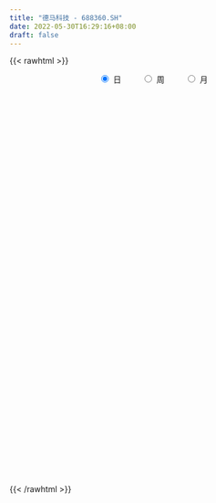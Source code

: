 ```yaml
---
title: "德马科技 - 688360.SH"
date: 2022-05-30T16:29:16+08:00
draft: false
---
```

{{< rawhtml >}}
    <div style="text-align: center">
        <label style="padding: 1rem;"><input style="margin-right: .5rem" type="radio" name="period" value="D" checked onclick="period_change(this)">日</label>
        <label style="padding: 1rem;"><input style="margin-right: .5rem" type="radio" name="period" value="W" onclick="period_change(this)">周</label>
        <label style="padding: 1rem;"><input style="margin-right: .5rem" type="radio" name="period" value="M" onclick="period_change(this)">月</label>
    </div>
    <div id="chart" style="height: 700px;"></div> 
    <script type="text/javascript">
        const D_v = [1910.81,1112.91,1044.81,1888.53,1782.53,3143.13,4415.56,2616.61,4434.06,9071.8,20434.4,9526.37,5059.27,5235.61,4501.78,5782.85,6003.36,7075.05,5074.65,3727.79,5450.93,6386.02,8763.99,5245.79,5978.36,7545.66,3570.99,4118.15,3173.58,5787.0,5923.74,6279.65,3723.84,3262.18,5579.69,4274.54,5908.34,6312.03,4142.96,5512.85,4158.06,4661.3,4692.97,3172.5,2929.76,7945.69,6868.22,4355.23,6768.97,4060.23,3307.7,6302.37,7294.86,9282.58,6404.76,4491.87,3250.81,8851.43,10660.16,8376.21,7517.05,4818.05,4980.3,8685.68,4686.4,7904.79,60171.7,110556.28,85398.75,49135.35,51144.54,42530.26,37603.16,38807.61,40311.12,18000.18,30048.63,71872.58,66782.7,28258.34,40080.62,31234.91,20240.04,15539.86,22490.8,25122.82,23673.29,17834.74,24869.68,18337.93,28597.21,13189.82,15557.81,9070.59,8092.82,8047.15,8341.01,6931.33,12178.71,15839.51,11692.77,7774.33,8169.52,7204.75,9154.34,14470.41,9997.41,10665.69,7202.92,8935.85,12101.44,10905.6,6998.94,11179.17,13868.35,11141.6,18372.94,11981.88,17241.82,21009.85,20052.11,11961.69,22924.24,13458.77,21207.02,14520.13,19210.23,14974.04,11905.29,14244.82,11979.34,10017.9,13927.02,17554.38,9491.46,12808.75,13180.38,9578.69,7442.26,6592.28,9757.73,6904.93,7187.76,9055.74,14266.87,15262.95,11288.84,17148.44,17349.63,11416.14,5770.62,20165.19,12438.02,10454.53,11589.76,15865.22,12107.39,25671.33,12721.23,14083.27,12720.93,13491.02,11950.7,12828.17,11285.3,14440.09,11162.0,22130.32,16489.28,8970.03,18807.91,10401.64,6750.34,7043.53,7953.37,5749.01,6385.49,9390.42,10068.43,8183.4,6489.11,6587.89,7310.82,4989.55,6862.86,9434.78,8653.2,9389.71,6520.03,7914.39,5176.79,3937.5,5788.37,6156.86,7945.42,10649.61,11007.91,7857.62,8443.64,7115.69,8152.94,7191.98,7200.51,3854.64,7257.79,6064.74,4362.02,5378.2,4955.03,4370.12,7405.69,4950.26,44530.62,23829.53,58686.32,27955.0,23671.36,29275.78,23350.04,23888.81,16257.68,17030.45,17453.26,12959.86,13416.58,23051.73,15560.95,19855.61,18376.56,21411.83,18094.11,19912.0,13315.14,11007.08,7055.87,8381.05,9257.43,10747.34,10967.67,10519.81,8900.82,7877.02,7914.3,8206.24,8957.68,10455.28,13066.14,6658.73,5613.71,6421.33]
const D_histogram = [0.0,-0.0006317949,-0.0161371636,-0.0249714716,-0.0076489655,0.0403214157,0.0903761856,0.1042098066,0.1120427462,0.1520480213,0.2318555139,0.2271542475,0.2077080606,0.1625267195,0.1069975191,0.0653142738,0.0318248473,-0.017558523,-0.0446190638,-0.0751025341,-0.0535807242,-0.0578986153,-0.0521823359,-0.0586540797,-0.0779718685,-0.1363277913,-0.1697250198,-0.1708225281,-0.1714266159,-0.1441637835,-0.1118882519,-0.1195615676,-0.1030085246,-0.097775511,-0.077601852,-0.0659836684,-0.062707343,-0.0539669929,-0.0421306981,-0.0522292621,-0.0716433587,-0.0969724498,-0.1345624686,-0.1321219966,-0.1025289865,-0.0244198789,-0.0145887493,0.0163186853,0.0360726025,0.0161601265,0.0329746447,0.0667979717,0.1194591059,0.1411361529,0.1659176281,0.1474248609,0.1339935002,0.1481095233,0.163908401,0.1385382814,0.0972107833,0.0535125562,0.0445630382,-0.0028084264,-0.0301313057,-0.0907079321,0.1063728543,0.5528133162,0.6588890301,0.6505758296,0.5146165354,0.4188262929,0.3712084458,0.2885469766,0.1181819648,0.0201445636,0.0318398315,0.4132619438,0.5391565615,0.5816278314,0.5802438587,0.5330830105,0.3934954401,0.2408919613,0.1897978002,0.0310533378,-0.0279052865,-0.1410536337,-0.1014441647,-0.1887944089,-0.4952071514,-0.6800551914,-0.7768433949,-0.7566906818,-0.7174694096,-0.7153078891,-0.7373784799,-0.7105985375,-0.5671622839,-0.5196334627,-0.3896605922,-0.2820831675,-0.1815478972,-0.1029060872,-0.0273625272,0.0486529232,0.0375735852,-0.0471600334,-0.0990469145,-0.1356073044,-0.0827206714,-0.126536353,-0.1028038625,-0.0295427022,0.0438536609,0.0307306183,-0.0050899449,-0.0097047083,0.0566217004,0.1751598316,0.2579643714,0.2617061047,0.356449917,0.3497437332,0.4159386309,0.4388500555,0.3497679349,0.2732417024,0.2123902981,0.1192630415,0.0206183021,-0.0189438095,0.0021048938,-0.0977221886,-0.1643757006,-0.2404337976,-0.2957705062,-0.2884808977,-0.2498635238,-0.1854966355,-0.1533672979,-0.13710516,-0.1407924328,-0.0946301062,-0.0320503745,0.0079559165,0.0720821008,0.152222841,0.117952511,0.0425362454,-0.0213789248,0.0338549171,0.0472073802,0.0694758702,0.0530960554,0.0952610972,0.073886489,0.1392061843,0.1264025163,0.1602955023,0.1670444328,0.1339645653,0.0754605451,0.0083258465,0.0150079815,-0.078825138,-0.079115028,-0.2199829908,-0.3697667914,-0.4482996774,-0.5981867342,-0.6643140369,-0.7171363268,-0.6896966737,-0.5985619346,-0.4949002175,-0.3921091564,-0.3486227464,-0.3482149546,-0.329861144,-0.264501798,-0.1636649383,-0.0953588288,-0.0362936036,0.0335261522,0.0634455441,0.1246916787,0.1276219193,0.1459315597,0.1410304461,0.1492902164,0.1473546092,0.1406833565,0.1121446462,0.0490593714,-0.0305947998,-0.1062927448,-0.1058924387,-0.0600892734,-0.0612978397,-0.1397219761,-0.1289773481,-0.0954214127,-0.0427977978,0.0367871084,0.0949363797,0.1288167751,0.1144902037,0.1101969202,0.1027020476,0.0573916604,0.0631843633,0.2576852901,0.355235231,0.5709809441,0.7024324235,0.696206568,0.6819372276,0.5917738684,0.498434961,0.3828863309,0.2933056971,0.2625235771,0.1919954888,0.1244230913,0.0405064361,-0.0607072998,-0.30361374,-0.4281863496,-0.4710833813,-0.4222340904,-0.3010708642,-0.2304862161,-0.1606994476,-0.0959684355,-0.0274848942,0.0120562173,0.0124281665,0.0304810214,0.0346174145,0.0013430237,-0.0183026438,-0.040319475,-0.0240880177,0.0228895225,-0.0490402883,-0.0402473537,-0.0539866932,-0.0822818933,-0.0663372989]
const D_fast = [0.0,-0.0007897436,-0.0203294032,-0.0354065792,-0.0199963144,0.0380544208,0.110703237,0.1505893097,0.1864329358,0.2644502162,0.4022215873,0.4543088827,0.486789711,0.4822400498,0.4534602292,0.4281055524,0.4025723377,0.3487993366,0.3105840299,0.2613249261,0.2694515549,0.25065901,0.2433297054,0.2221944416,0.1833836858,0.0909458151,0.0151173317,-0.0286858087,-0.0721465505,-0.0809246639,-0.0766211952,-0.1141849028,-0.123383991,-0.1425948551,-0.1418216591,-0.1466993927,-0.1590999031,-0.1638513012,-0.1625476809,-0.1857035604,-0.2230284966,-0.2726007003,-0.3438313362,-0.3744213633,-0.3704605998,-0.298456462,-0.2922725197,-0.2572854137,-0.2285133459,-0.2443857903,-0.2193276109,-0.168804791,-0.0862788804,-0.0293177951,0.0369430871,0.0553065351,0.0753735495,0.1265169534,0.1832929313,0.1925573821,0.1755325798,0.1452124917,0.1474037333,0.0993301621,0.0644744563,-0.0187791531,0.2048948469,0.7895386379,1.0603366093,1.2146673663,1.2073622059,1.2162785365,1.2614628009,1.2509380758,1.1101185553,1.017117295,1.0367725208,1.521510119,1.782193877,1.9700721048,2.1137490968,2.1998590012,2.1586452909,2.0662648023,2.0626200913,1.9116389634,1.8457040174,1.6972922619,1.7115406897,1.5769918433,1.1467773129,0.791915475,0.5009164229,0.3318964655,0.1917503853,0.0150849335,-0.1913302773,-0.3421999692,-0.3405542866,-0.4229338311,-0.3903761086,-0.3533194759,-0.2981711798,-0.2452558916,-0.1765529634,-0.0883742822,-0.0900602239,-0.1865838508,-0.2632324606,-0.3336946766,-0.3014882114,-0.3769379812,-0.3789064564,-0.3130309716,-0.2286711933,-0.2341115813,-0.2712046308,-0.2782455712,-0.1977637374,-0.0354356483,0.1118599844,0.1810282438,0.3648845354,0.4456142849,0.6157938403,0.7484177787,0.7467776418,0.7385618349,0.7308080052,0.667496509,0.5740063451,0.5297082812,0.5512832079,0.4270255784,0.3192781412,0.1831115949,0.0538322597,-0.0109983562,-0.0348468633,-0.0168541339,-0.0230666207,-0.0410807728,-0.0799661539,-0.0574613538,-0.0028942158,0.0391010544,0.121247764,0.2394442143,0.234662012,0.1698798078,0.1006199064,0.1643174776,0.1894717858,0.2291092434,0.2260034424,0.2919837585,0.2890807725,0.3892020139,0.407998975,0.4819658366,0.5304758753,0.5308871492,0.4912482652,0.4261950283,0.4366291586,0.3230897546,0.3030211075,0.1071573971,-0.1350681014,-0.3256759067,-0.625109647,-0.857315459,-1.0894218306,-1.2344063459,-1.2929120905,-1.3129754277,-1.3082116558,-1.3518809324,-1.4385268792,-1.5026383546,-1.5034044581,-1.443483833,-1.3990174307,-1.3490256063,-1.2708243125,-1.2250435346,-1.1326244803,-1.0977887599,-1.0429962295,-1.0126397316,-0.9670574073,-0.9321543622,-0.9036547757,-0.9041573245,-0.9549777565,-1.0422806276,-1.1445517588,-1.1706245623,-1.1398437153,-1.1563767416,-1.269731372,-1.291231081,-1.2815304989,-1.2396063334,-1.15082465,-1.0689412839,-1.0028566947,-0.9885607151,-0.9653047686,-0.9471241293,-0.9780866014,-0.9564978077,-0.6975755584,-0.5112168097,-0.1527258606,0.1543337247,0.3221595111,0.4783744776,0.5361545855,0.5674244184,0.547597371,0.5313431615,0.5661919358,0.5436627197,0.507196095,0.4334060488,0.3170154879,-0.0017943873,-0.2334135843,-0.3940814613,-0.450790693,-0.4048951829,-0.3919320888,-0.3623201822,-0.3215812789,-0.2599689612,-0.2174137954,-0.2139348045,-0.1882616943,-0.1754709475,-0.2084095825,-0.2326309109,-0.2647276108,-0.2545181579,-0.2018182372,-0.2860081199,-0.2872770239,-0.3145130367,-0.3633787101,-0.3640184404]
const D_slow = [0.0,-0.0001579487,-0.0041922396,-0.0104351075,-0.0123473489,-0.002266995,0.0203270514,0.0463795031,0.0743901896,0.1124021949,0.1703660734,0.2271546353,0.2790816504,0.3197133303,0.3464627101,0.3627912785,0.3707474904,0.3663578596,0.3552030937,0.3364274602,0.3230322791,0.3085576253,0.2955120413,0.2808485214,0.2613555543,0.2272736064,0.1848423515,0.1421367195,0.0992800655,0.0632391196,0.0352670566,0.0053766647,-0.0203754664,-0.0448193442,-0.0642198072,-0.0807157243,-0.09639256,-0.1098843082,-0.1204169828,-0.1334742983,-0.151385138,-0.1756282504,-0.2092688676,-0.2422993667,-0.2679316133,-0.2740365831,-0.2776837704,-0.2736040991,-0.2645859484,-0.2605459168,-0.2523022556,-0.2356027627,-0.2057379862,-0.170453948,-0.128974541,-0.0921183258,-0.0586199507,-0.0215925699,0.0193845303,0.0540191007,0.0783217965,0.0916999356,0.1028406951,0.1021385885,0.0946057621,0.071928779,0.0985219926,0.2367253217,0.4014475792,0.5640915366,0.6927456705,0.7974522437,0.8902543551,0.9623910993,0.9919365905,0.9969727314,1.0049326893,1.1082481752,1.2430373156,1.3884442734,1.5335052381,1.6667759907,1.7651498508,1.8253728411,1.8728222911,1.8805856256,1.8736093039,1.8383458955,1.8129848544,1.7657862521,1.6419844643,1.4719706664,1.2777598177,1.0885871473,0.9092197949,0.7303928226,0.5460482026,0.3683985683,0.2266079973,0.0966996316,-0.0007155164,-0.0712363083,-0.1166232826,-0.1423498044,-0.1491904362,-0.1370272054,-0.1276338091,-0.1394238175,-0.1641855461,-0.1980873722,-0.21876754,-0.2504016283,-0.2761025939,-0.2834882695,-0.2725248542,-0.2648421996,-0.2661146859,-0.2685408629,-0.2543854378,-0.2105954799,-0.1461043871,-0.0806778609,0.0084346184,0.0958705517,0.1998552094,0.3095677232,0.397009707,0.4653201326,0.5184177071,0.5482334675,0.553388043,0.5486520906,0.5491783141,0.524747767,0.4836538418,0.4235453924,0.3496027659,0.2774825415,0.2150166605,0.1686425016,0.1303006772,0.0960243872,0.060826279,0.0371687524,0.0291561588,0.0311451379,0.0491656631,0.0872213734,0.1167095011,0.1273435624,0.1219988312,0.1304625605,0.1422644056,0.1596333731,0.172907387,0.1967226613,0.2151942835,0.2499958296,0.2815964587,0.3216703343,0.3634314425,0.3969225838,0.4157877201,0.4178691817,0.4216211771,0.4019148926,0.3821361356,0.3271403879,0.23469869,0.1226237707,-0.0269229129,-0.1930014221,-0.3722855038,-0.5447096722,-0.6943501559,-0.8180752102,-0.9161024994,-1.003258186,-1.0903119246,-1.1727772106,-1.2389026601,-1.2798188947,-1.3036586019,-1.3127320028,-1.3043504647,-1.2884890787,-1.257316159,-1.2254106792,-1.1889277892,-1.1536701777,-1.1163476236,-1.0795089713,-1.0443381322,-1.0163019707,-1.0040371278,-1.0116858278,-1.038259014,-1.0647321236,-1.079754442,-1.0950789019,-1.1300093959,-1.162253733,-1.1861090861,-1.1968085356,-1.1876117585,-1.1638776636,-1.1316734698,-1.1030509188,-1.0755016888,-1.0498261769,-1.0354782618,-1.019682171,-0.9552608485,-0.8664520407,-0.7237068047,-0.5480986988,-0.3740470568,-0.2035627499,-0.0556192828,0.0689894574,0.1647110401,0.2380374644,0.3036683587,0.3516672309,0.3827730037,0.3928996127,0.3777227878,0.3018193528,0.1947727654,0.07700192,-0.0285566026,-0.1038243186,-0.1614458727,-0.2016207346,-0.2256128434,-0.232484067,-0.2294700127,-0.226362971,-0.2187427157,-0.2100883621,-0.2097526061,-0.2143282671,-0.2244081358,-0.2304301402,-0.2247077596,-0.2369678317,-0.2470296701,-0.2605263434,-0.2810968168,-0.2976811415]
const D_data = [['2021-05-19', 25.718, 25.3522, 25.3522, 25.8466],['2021-05-20', 25.5895, 25.3423, 25.2533, 25.5895],['2021-05-21', 25.2138, 25.105, 25.105, 25.6093],['2021-05-24', 24.9666, 25.105, 24.9666, 25.5499],['2021-05-25', 25.0654, 25.4412, 25.0654, 25.7082],['2021-05-26', 25.5203, 26.0147, 25.3423, 26.1828],['2021-05-27', 26.2025, 26.3607, 26.074, 26.6475],['2021-05-28', 26.4003, 26.163, 25.9652, 26.5684],['2021-05-31', 26.252, 26.2421, 25.8861, 26.5684],['2021-06-01', 26.3014, 26.8947, 26.3014, 27.1023],['2021-06-02', 26.8947, 27.8933, 26.6178, 29.0205],['2021-06-03', 27.5769, 27.2506, 27.132, 27.8835],['2021-06-04', 27.1913, 27.2111, 26.7167, 27.4781],['2021-06-07', 27.1715, 26.9046, 26.7068, 27.3199],['2021-06-08', 26.9046, 26.6574, 26.598, 27.1023],['2021-06-09', 26.6574, 26.687, 26.3311, 26.9441],['2021-06-10', 26.687, 26.6771, 26.4201, 26.865],['2021-06-11', 26.8947, 26.3113, 26.2718, 26.8947],['2021-06-15', 26.3113, 26.4102, 26.0641, 26.7958],['2021-06-16', 26.687, 26.2124, 26.2025, 26.687],['2021-06-17', 26.1333, 26.8354, 26.0641, 26.9046],['2021-06-18', 26.9342, 26.5585, 26.5091, 27.1419],['2021-06-21', 26.2025, 26.687, 25.3225, 26.8354],['2021-06-22', 26.6673, 26.5288, 26.4102, 26.8354],['2021-06-23', 26.6771, 26.2816, 25.9652, 26.6771],['2021-06-24', 26.3607, 25.5302, 25.4906, 26.3607],['2021-06-25', 25.5302, 25.5005, 25.3917, 25.6983],['2021-06-28', 25.985, 25.6983, 25.5499, 25.985],['2021-06-29', 25.5598, 25.5796, 25.5203, 25.9158],['2021-06-30', 25.5104, 25.8861, 25.461, 26.0246],['2021-07-01', 25.9455, 26.0147, 25.9455, 26.2915],['2021-07-02', 26.0048, 25.4906, 25.3621, 26.0938],['2021-07-05', 25.5598, 25.7279, 25.3917, 25.7279],['2021-07-06', 25.7873, 25.5598, 25.4016, 25.7873],['2021-07-07', 25.5598, 25.7378, 25.3621, 25.7576],['2021-07-08', 25.985, 25.6488, 25.5104, 25.985],['2021-07-09', 25.6093, 25.5203, 25.1841, 25.6488],['2021-07-12', 25.3621, 25.5598, 25.2731, 25.7082],['2021-07-13', 25.6488, 25.5994, 25.5104, 25.7675],['2021-07-14', 25.6785, 25.2731, 25.1544, 25.6785],['2021-07-15', 25.2138, 25.0061, 24.8479, 25.3126],['2021-07-16', 24.8677, 24.7194, 24.3436, 25.2138],['2021-07-19', 24.5216, 24.2744, 24.1063, 24.5612],['2021-07-20', 24.3535, 24.5414, 24.2744, 24.66],['2021-07-21', 24.7095, 24.838, 24.6897, 24.9369],['2021-07-22', 24.6798, 25.6488, 24.6699, 25.9652],['2021-07-23', 25.6093, 24.9765, 24.7985, 25.6488],['2021-07-26', 24.7688, 25.3126, 24.7688, 25.5005],['2021-07-27', 25.2929, 25.2929, 24.9863, 25.8268],['2021-07-28', 25.0654, 24.7787, 24.5216, 25.283],['2021-07-29', 24.7688, 25.2138, 24.7688, 25.3423],['2021-07-30', 25.2237, 25.5697, 24.9567, 25.6389],['2021-08-02', 25.7477, 26.0839, 25.372, 26.1432],['2021-08-03', 26.1729, 25.9751, 25.8565, 26.6178],['2021-08-04', 25.7873, 26.2421, 25.7873, 26.2816],['2021-08-05', 26.2322, 25.8268, 25.7082, 26.2322],['2021-08-06', 25.8268, 25.9059, 25.5994, 26.2025],['2021-08-09', 25.7576, 26.3607, 25.7378, 26.6178],['2021-08-10', 26.43, 26.5882, 26.0938, 26.687],['2021-08-11', 26.5486, 26.1729, 25.9652, 26.6277],['2021-08-12', 26.2124, 25.896, 25.807, 26.3904],['2021-08-13', 25.807, 25.7082, 25.5994, 26.0443],['2021-08-16', 25.7576, 26.0542, 25.6389, 26.163],['2021-08-17', 26.0542, 25.4511, 25.3225, 26.5585],['2021-08-18', 25.3028, 25.5005, 25.3028, 25.6983],['2021-08-19', 25.461, 24.8084, 24.7194, 25.461],['2021-08-20', 26.2025, 28.4273, 26.2025, 29.5841],['2021-08-23', 29.7819, 33.5887, 29.7819, 34.1127],['2021-08-24', 34.1127, 31.3541, 30.6619, 34.1127],['2021-08-25', 31.3541, 30.7806, 30.3752, 32.1846],['2021-08-26', 30.5729, 29.3468, 29.1985, 30.8696],['2021-08-27', 29.4952, 29.7028, 29.3271, 30.5334],['2021-08-30', 29.6633, 30.3554, 29.2183, 30.83],['2021-08-31', 30.4147, 29.9599, 29.4754, 31.5221],['2021-09-01', 30.0192, 28.4767, 28.012, 30.0192],['2021-09-02', 28.5262, 28.8525, 28.3185, 29.1194],['2021-09-03', 28.8722, 30.1576, 28.8525, 30.6026],['2021-09-06', 30.4839, 36.1892, 30.474, 36.1892],['2021-09-07', 37.435, 34.9136, 34.2611, 37.5636],['2021-09-08', 35.7739, 34.9631, 34.3303, 35.8233],['2021-09-09', 34.9038, 35.2004, 34.6862, 37.2373],['2021-09-10', 34.8148, 35.1707, 34.2116, 35.9222],['2021-09-13', 35.3981, 34.1226, 33.7864, 35.4772],['2021-09-14', 34.2512, 33.6777, 33.3019, 34.7653],['2021-09-15', 34.004, 34.8345, 33.8062, 35.0718],['2021-09-16', 35.3586, 33.2723, 33.0943, 35.3981],['2021-09-17', 33.648, 34.2017, 32.7087, 34.9334],['2021-09-22', 33.7667, 33.2525, 32.6296, 34.2314],['2021-09-23', 33.2228, 35.1312, 33.1339, 35.7442],['2021-09-24', 34.9532, 33.5491, 33.3712, 35.1312],['2021-09-27', 33.5294, 29.7028, 29.4655, 34.1029],['2021-09-28', 30.0785, 29.6435, 29.2183, 30.2664],['2021-09-29', 29.4952, 29.594, 29.0008, 30.6619],['2021-09-30', 30.1181, 30.4048, 29.6731, 30.5531],['2021-10-08', 30.9981, 30.3554, 30.0291, 31.2552],['2021-10-11', 30.3554, 29.5446, 29.3468, 30.741],['2021-10-12', 29.7127, 28.6943, 28.4767, 29.7621],['2021-10-13', 28.8722, 28.803, 28.1208, 29.0601],['2021-10-14', 28.6844, 30.2565, 28.6844, 30.3356],['2021-10-15', 30.6916, 29.159, 29.159, 33.4008],['2021-10-18', 29.3172, 30.3158, 28.9217, 31.097],['2021-10-19', 30.1972, 30.4048, 29.8709, 30.6125],['2021-10-20', 30.6026, 30.6817, 30.2862, 31.4727],['2021-10-21', 30.5531, 30.7608, 30.3356, 31.3046],['2021-10-22', 30.9981, 31.0673, 30.1379, 31.4134],['2021-10-25', 30.4543, 31.4727, 30.4543, 32.6592],['2021-10-26', 31.6408, 30.5729, 30.5433, 31.9374],['2021-10-27', 30.7806, 29.3666, 29.1689, 30.8597],['2021-10-28', 29.3666, 29.3271, 28.8525, 29.6039],['2021-10-29', 29.5446, 29.159, 28.4767, 29.9401],['2021-11-01', 29.6929, 30.2071, 29.2677, 31.0871],['2021-11-02', 30.6224, 28.9019, 28.5163, 30.6718],['2021-11-03', 28.9019, 29.5644, 28.6943, 29.6435],['2021-11-04', 29.4457, 30.3554, 29.4062, 30.7311],['2021-11-05', 30.8498, 30.7212, 30.3653, 31.3343],['2021-11-08', 30.741, 29.7918, 29.772, 30.8597],['2021-11-09', 29.7127, 29.3468, 28.7734, 29.8808],['2021-11-10', 29.2875, 29.5841, 28.9612, 29.8017],['2021-11-11', 29.4457, 30.6224, 29.2677, 30.6224],['2021-11-12', 30.7015, 31.8386, 30.1873, 31.9869],['2021-11-15', 31.8682, 32.0857, 31.6705, 32.7977],['2021-11-16', 32.2143, 31.5221, 31.3442, 32.3626],['2021-11-17', 31.2354, 33.1734, 31.2354, 33.5986],['2021-11-18', 33.0547, 32.4318, 32.2835, 33.1437],['2021-11-19', 32.4318, 33.8359, 32.4318, 34.2709],['2021-11-22', 34.004, 33.915, 33.2822, 34.1424],['2021-11-23', 33.915, 32.6988, 32.6691, 34.4193],['2021-11-24', 32.9262, 32.7186, 32.3626, 33.3217],['2021-11-25', 32.8768, 32.8076, 32.59, 33.5392],['2021-11-26', 32.6395, 32.1945, 31.8188, 32.6494],['2021-11-29', 31.6606, 31.7397, 31.4628, 32.5307],['2021-11-30', 31.8188, 32.1846, 31.7693, 32.7087],['2021-12-01', 32.4219, 32.9658, 31.7595, 33.0745],['2021-12-02', 33.124, 31.275, 31.1266, 33.3712],['2021-12-03', 31.275, 31.2057, 30.8498, 31.7397],['2021-12-06', 31.6902, 30.6026, 30.474, 31.9869],['2021-12-07', 31.008, 30.3455, 30.2961, 31.8682],['2021-12-08', 30.5927, 30.8102, 30.3653, 31.2651],['2021-12-09', 30.8102, 31.1464, 30.7608, 31.5123],['2021-12-10', 31.3145, 31.6012, 30.8696, 31.8188],['2021-12-13', 31.7397, 31.3442, 31.2552, 31.9869],['2021-12-14', 31.532, 31.1761, 31.0475, 31.6012],['2021-12-15', 31.1959, 30.8597, 30.8003, 31.532],['2021-12-16', 30.9981, 31.5123, 30.9981, 31.7595],['2021-12-17', 31.3541, 31.9671, 31.3442, 32.2736],['2021-12-20', 31.977, 31.9572, 31.5123, 32.8273],['2021-12-21', 32.2044, 32.5801, 31.6507, 32.9559],['2021-12-22', 32.6494, 33.2723, 32.2736, 33.5195],['2021-12-23', 33.1042, 32.0857, 31.9869, 33.4601],['2021-12-24', 32.2736, 31.3541, 31.2552, 32.59],['2021-12-27', 31.1464, 31.1464, 30.9388, 31.4134],['2021-12-28', 31.1464, 32.6395, 31.1266, 32.9756],['2021-12-29', 32.7779, 32.3527, 31.9473, 32.7779],['2021-12-30', 32.2538, 32.6296, 32.244, 32.9658],['2021-12-31', 32.6395, 32.2341, 32.0956, 32.9163],['2022-01-04', 32.2143, 33.124, 32.1649, 33.381],['2022-01-05', 33.2228, 32.4813, 32.2242, 33.4206],['2022-01-06', 32.5505, 33.8062, 32.1352, 34.3599],['2022-01-07', 33.8161, 33.1141, 33.0449, 34.1721],['2022-01-10', 33.1141, 33.915, 32.9855, 34.0633],['2022-01-11', 34.0139, 33.8655, 33.4503, 34.6269],['2022-01-12', 33.8161, 33.47, 33.2228, 34.4489],['2022-01-13', 33.47, 33.0449, 32.9954, 33.8655],['2022-01-14', 32.8768, 32.6889, 32.4417, 33.6975],['2022-01-17', 32.7087, 33.5195, 32.2934, 33.7271],['2022-01-18', 33.5195, 32.0561, 32.0066, 34.0633],['2022-01-19', 32.0561, 32.9658, 32.0264, 33.4997],['2022-01-20', 33.2031, 30.7509, 30.3752, 33.213],['2022-01-21', 30.5037, 29.6534, 29.4853, 30.9981],['2022-01-24', 29.6534, 29.6237, 29.4457, 30.1576],['2022-01-25', 29.6731, 27.6956, 27.6857, 29.683],['2022-01-26', 27.8835, 27.6363, 27.3001, 28.3778],['2022-01-27', 27.6363, 26.8848, 26.865, 27.6363],['2022-01-28', 27.0331, 27.1913, 26.8947, 27.5374],['2022-02-07', 27.567, 27.7055, 27.567, 28.3581],['2022-02-08', 27.567, 27.8439, 27.399, 28.1109],['2022-02-09', 27.6363, 27.9131, 27.5769, 28.012],['2022-02-10', 27.9131, 27.132, 26.954, 28.0417],['2022-02-11', 27.132, 26.2816, 26.1828, 27.132],['2022-02-14', 26.1729, 26.1234, 25.7971, 26.5486],['2022-02-15', 26.1828, 26.5288, 26.1234, 26.5783],['2022-02-16', 26.5189, 27.0727, 26.4003, 27.2309],['2022-02-17', 27.0727, 26.8354, 26.5882, 27.3396],['2022-02-18', 26.6771, 26.8255, 26.3311, 26.865],['2022-02-21', 26.8354, 27.1221, 26.5486, 27.2605],['2022-02-22', 26.9936, 26.7464, 26.3014, 27.1814],['2022-02-23', 26.7464, 27.2803, 26.7365, 27.4484],['2022-02-24', 27.1913, 26.6475, 26.2025, 27.7253],['2022-02-25', 26.8551, 26.8354, 26.6969, 27.3594],['2022-02-28', 26.8452, 26.5288, 26.2915, 27.0331],['2022-03-01', 26.4497, 26.6574, 26.4003, 26.865],['2022-03-02', 26.4398, 26.5091, 26.43, 26.6969],['2022-03-03', 26.5288, 26.3904, 26.3904, 26.687],['2022-03-04', 26.2322, 25.9751, 25.8367, 26.3904],['2022-03-07', 25.7279, 25.2138, 25.2138, 25.8565],['2022-03-08', 25.1742, 24.4821, 23.9679, 25.6785],['2022-03-09', 24.4623, 23.9086, 23.1472, 24.9072],['2022-03-10', 24.314, 24.4227, 24.314, 25.016],['2022-03-11', 24.225, 24.8974, 23.7603, 25.1841],['2022-03-14', 24.6798, 24.225, 24.1854, 24.7293],['2022-03-15', 24.2448, 22.8012, 22.7418, 24.2448],['2022-03-16', 23.2758, 23.4636, 22.5144, 23.5328],['2022-03-17', 23.7108, 23.6119, 23.5922, 24.0964],['2022-03-18', 23.8196, 23.8591, 23.4933, 23.9284],['2022-03-21', 23.9086, 24.3832, 23.8493, 24.6798],['2022-03-22', 24.403, 24.3733, 24.1854, 24.6205],['2022-03-23', 24.3832, 24.2448, 24.1261, 24.5018],['2022-03-24', 24.1854, 23.6317, 23.4439, 24.2349],['2022-03-25', 23.7306, 23.6416, 23.6416, 24.2547],['2022-03-28', 23.5131, 23.5032, 23.0483, 23.8493],['2022-03-29', 23.7306, 22.8012, 22.7715, 23.7306],['2022-03-30', 22.9297, 23.2362, 22.811, 23.3648],['2022-03-31', 25.1149, 26.1333, 24.8974, 27.2605],['2022-04-01', 26.0048, 25.8268, 25.1841, 26.4497],['2022-04-06', 26.0246, 28.4174, 25.9059, 29.8808],['2022-04-07', 28.6745, 28.7239, 27.9823, 29.0403],['2022-04-08', 28.4965, 27.834, 27.3693, 28.6745],['2022-04-11', 28.5756, 28.19, 27.7648, 29.861],['2022-04-12', 27.4879, 27.4484, 26.7167, 28.1504],['2022-04-13', 27.3792, 27.3495, 26.5783, 28.4569],['2022-04-14', 27.6165, 26.8749, 26.8057, 27.6758],['2022-04-15', 26.8452, 26.9441, 26.4497, 27.5473],['2022-04-18', 26.9046, 27.6165, 26.1531, 27.7945],['2022-04-19', 27.399, 27.0727, 26.7958, 27.9724],['2022-04-20', 27.656, 26.9145, 26.5486, 27.656],['2022-04-21', 27.0825, 26.4201, 26.2816, 28.6349],['2022-04-22', 26.0641, 25.7477, 25.5499, 27.1913],['2022-04-25', 25.6884, 22.9396, 22.9396, 25.6884],['2022-04-26', 22.9692, 23.167, 22.8901, 24.136],['2022-04-27', 22.9396, 23.3944, 21.2686, 23.5328],['2022-04-28', 23.1868, 24.2052, 22.7418, 24.6798],['2022-04-29', 24.2645, 25.2731, 24.1459, 25.5598],['2022-05-05', 25.8861, 24.927, 24.5216, 25.8861],['2022-05-06', 24.3239, 25.1149, 23.9284, 25.5302],['2022-05-09', 25.1149, 25.283, 25.0753, 25.8169],['2022-05-10', 25.0259, 25.6093, 24.6897, 25.6884],['2022-05-11', 25.5104, 25.5005, 25.3621, 26.4497],['2022-05-12', 25.2138, 25.0951, 24.5612, 25.4807],['2022-05-13', 24.8677, 25.3522, 24.8677, 26.0048],['2022-05-16', 25.3819, 25.2335, 24.9666, 26.1432],['2022-05-17', 25.4511, 24.6699, 24.2448, 25.461],['2022-05-18', 24.8875, 24.66, 24.5216, 25.5697],['2022-05-19', 24.6205, 24.4623, 24.225, 24.6699],['2022-05-20', 24.6897, 24.8677, 24.4227, 25.1347],['2022-05-23', 24.7194, 25.3917, 24.7194, 25.3917],['2022-05-24', 25.2138, 23.7899, 23.7306, 25.5796],['2022-05-25', 23.79, 24.56, 23.54, 25.08],['2022-05-26', 24.46, 24.19, 23.74, 24.56],['2022-05-27', 24.49, 23.8, 23.7, 24.49],['2022-05-30', 23.77, 24.22, 23.6, 24.61]]
const W_v = [440454.48,232322.71,166831.92,67047.91,95702.92,183895.17,123102.63,67813.36,45417.54,48572.83,46696.0,33985.65,24318.95,23508.59,29985.0,25992.45,16229.11,7067.33,1948.62,16338.25,18654.6,19215.71,16754.69,14350.11,12441.99,12360.89,16278.77,19164.5,19319.59,15213.52,8542.88,21849.7,24556.02,21507.49,14786.98,18067.55,8928.05,10849.11,31574.23,19618.03,25696.06,15053.2,11533.66,11944.44,9037.07,15348.13,14045.22,10592.83,5362.83,9455.47,7540.1,13846.36,48525.9,28598.65,20639.39,31104.79,25282.12,22748.59,24787.2,25609.14,24794.5,30724.88,40222.9,86428.87,338765.18,164770.7,238229.15,107066.81,61042.35,66415.43,8092.82,51337.71,43995.71,51272.28,55053.5,79748.09,89603.83,74854.51,62970.1,49602.36,47173.03,72466.0,60418.12,66365.17,65074.09,75506.99,51973.45,39546.72,33560.77,40860.58,28973.91,45904.2,33515.76,28017.78,85086.22,110312.68,109802.76,82442.38,97650.11,24322.22,46409.36,43418.19,44751.54,6421.33]
const W_histogram = [0.0,-0.6565561254,-1.1760482905,-1.402815767,-1.3998748513,-1.2505461483,-1.7027667844,-2.0852151739,-2.0995065357,-2.0114375773,-1.7689158791,-1.6276404025,-1.4276909806,-1.2542509849,-1.2550354021,-1.0045610991,-0.885886226,-0.7855016755,-0.5661317841,-0.2842570654,-0.0801123385,-0.0548133419,0.0172803228,0.1503934725,0.2452852263,0.2452803887,0.2799236838,0.1444571602,-0.026071078,-0.1939986346,-0.2059168011,-0.3282600004,-0.2815509613,-0.2284842957,-0.1768081754,-0.1731606421,-0.1047331522,0.1635306658,0.4579009037,0.7833021368,0.9168291662,0.9920137298,0.9390910872,0.8856156194,0.8157560905,0.7449096586,0.7196927651,0.6512813845,0.572780651,0.5715333972,0.5177739163,0.560201858,0.6587854616,0.6615864983,0.6758970135,0.6118359452,0.5675040693,0.5390957421,0.4679215383,0.4401261816,0.4614229044,0.4949203666,0.4991087491,0.6697129984,0.8420265414,0.9520841705,1.3060816607,1.4096783254,1.3678768622,1.0750018301,0.8351708833,0.5660568924,0.4895407994,0.2930701795,0.2525249366,0.2828744955,0.411577003,0.3620270346,0.2441716333,0.1774681603,0.1440289427,0.0703926727,0.070541137,0.1167678829,0.1058913682,-0.1070307947,-0.3985925308,-0.6241808656,-0.7024046467,-0.7166402708,-0.7439238658,-0.7901338321,-0.8414687877,-0.8390255081,-0.6477561436,-0.3580440802,-0.2058873244,-0.1670147342,-0.1547399795,-0.1392351033,-0.0969612098,-0.0859676776,-0.1321788929,-0.1165796664]
const W_fast = [0.0,-0.8206951567,-1.6341993945,-2.2116708128,-2.5586986098,-2.7220064439,-3.5999187761,-4.5036709591,-5.0428389548,-5.4576293907,-5.6573366623,-5.9229712863,-6.0799446095,-6.2200673601,-6.5346106278,-6.5352765996,-6.638073283,-6.7340641513,-6.656227206,-6.4454167536,-6.2613001113,-6.2497044502,-6.1732907049,-6.002579187,-5.8463661266,-5.7850508671,-5.680426651,-5.7797788846,-5.9568248923,-6.1732521075,-6.2366494743,-6.4410576736,-6.4647363749,-6.4687907832,-6.4613167068,-6.500959334,-6.4587151321,-6.1495686477,-5.7407231838,-5.2194964166,-4.8567620957,-4.5335740995,-4.3517239704,-4.1837955333,-4.0497160396,-3.9343350568,-3.7796287591,-3.6852197936,-3.6205253643,-3.4788892688,-3.4032052706,-3.2207268645,-2.9574468954,-2.7892492342,-2.6059644656,-2.5170665476,-2.4195224062,-2.3131567978,-2.267350617,-2.1851144284,-2.0484619794,-1.8912344257,-1.7622688559,-1.424236357,-1.0414161786,-0.6933375068,-0.0128196015,0.4431966445,0.7433643969,0.7192398223,0.6882015963,0.5606018285,0.6064709354,0.4832678603,0.5058538516,0.6069220344,0.8385187927,0.8794755828,0.8226630899,0.800326657,0.8028946751,0.7468565733,0.7646403217,0.8400590384,0.8556553658,0.6159755042,0.2247656353,-0.1568679158,-0.4106928586,-0.6040885504,-0.8173531118,-1.0610965362,-1.3227986887,-1.5301117861,-1.5007814575,-1.3005804142,-1.1998954895,-1.2027765828,-1.229186823,-1.2484907226,-1.2304571315,-1.2409555187,-1.3202114572,-1.3337571474]
const W_slow = [0.0,-0.1641390313,-0.458151104,-0.8088550457,-1.1588237585,-1.4714602956,-1.8971519917,-2.4184557852,-2.9433324191,-3.4461918134,-3.8884207832,-4.2953308838,-4.652253629,-4.9658163752,-5.2795752257,-5.5307155005,-5.752187057,-5.9485624758,-6.0900954219,-6.1611596882,-6.1811877728,-6.1948911083,-6.1905710276,-6.1529726595,-6.0916513529,-6.0303312558,-5.9603503348,-5.9242360448,-5.9307538143,-5.9792534729,-6.0307326732,-6.1127976733,-6.1831854136,-6.2403064875,-6.2845085314,-6.3277986919,-6.35398198,-6.3130993135,-6.1986240876,-6.0027985534,-5.7735912618,-5.5255878294,-5.2908150576,-5.0694111527,-4.8654721301,-4.6792447154,-4.4993215242,-4.3365011781,-4.1933060153,-4.050422666,-3.9209791869,-3.7809287224,-3.616232357,-3.4508357324,-3.2818614791,-3.1289024928,-2.9870264755,-2.8522525399,-2.7352721553,-2.62524061,-2.5098848839,-2.3861547922,-2.2613776049,-2.0939493554,-1.88344272,-1.6454216774,-1.3189012622,-0.9664816809,-0.6245124653,-0.3557620078,-0.146969287,-0.0054550639,0.116930136,0.1901976808,0.253328915,0.3240475389,0.4269417896,0.5174485483,0.5784914566,0.6228584967,0.6588657323,0.6764639005,0.6940991848,0.7232911555,0.7497639975,0.7230062989,0.6233581662,0.4673129498,0.2917117881,0.1125517204,-0.0734292461,-0.2709627041,-0.481329901,-0.691086278,-0.8530253139,-0.942536334,-0.9940081651,-1.0357618486,-1.0744468435,-1.1092556193,-1.1334959218,-1.1549878412,-1.1880325644,-1.217177481]
const W_data = [['2020-06-05', 66.3738, 69.9561, 65.0659, 76.8863],['2020-06-12', 68.326, 59.6681, 58.9068, 69.9561],['2020-06-19', 59.8341, 57.4134, 56.1835, 60.898],['2020-06-24', 57.4719, 57.9307, 56.3006, 59.4924],['2020-07-03', 57.4524, 58.9361, 57.0132, 59.307],['2020-07-10', 59.0337, 59.9317, 58.2235, 62.2743],['2020-07-17', 60.3221, 50.1415, 49.7901, 61.4739],['2020-07-24', 50.4148, 46.9204, 46.6569, 51.8985],['2020-07-31', 46.9204, 48.3943, 45.4368, 49.2533],['2020-08-07', 48.6872, 47.7696, 46.9985, 50.4246],['2020-08-14', 47.7208, 48.5603, 45.2416, 50.1708],['2020-08-21', 48.7945, 46.3836, 45.632, 49.6633],['2020-08-28', 46.6471, 46.1786, 45.388, 47.8282],['2020-09-04', 46.5398, 45.0952, 44.6169, 47.0083],['2020-09-11', 45.0952, 41.6398, 39.5412, 45.7491],['2020-09-18', 41.6398, 43.7872, 41.4153, 45.0952],['2020-09-25', 44.285, 41.5715, 41.3177, 44.4119],['2020-09-30', 42.2645, 40.4295, 39.7462, 42.5476],['2020-10-09', 41.0932, 41.386, 41.0444, 41.7765],['2020-10-16', 41.4837, 42.3133, 41.4641, 43.797],['2020-10-23', 42.6452, 41.6301, 41.4153, 43.8263],['2020-10-30', 41.5422, 39.0727, 39.063, 42.1279],['2020-11-06', 39.1606, 39.0239, 38.0673, 39.9219],['2020-11-13', 39.3363, 39.5315, 39.0922, 40.6637],['2020-11-20', 39.9707, 38.9556, 38.5652, 40.2928],['2020-11-27', 39.0434, 37.3548, 37.0913, 39.1313],['2020-12-04', 37.5207, 37.2377, 36.408, 38.1747],['2020-12-11', 37.2377, 34.1532, 33.9483, 37.3743],['2020-12-18', 34.2704, 32.0839, 31.43, 34.2704],['2020-12-25', 31.6252, 30.2587, 29.9658, 33.1869],['2020-12-31', 30.532, 30.7077, 29.8682, 31.713],['2021-01-08', 30.4832, 27.877, 27.3304, 31.5861],['2021-01-15', 27.838, 28.6676, 26.4812, 28.98],['2021-01-22', 28.3065, 27.9258, 27.8477, 30.0634],['2021-01-29', 28.2089, 27.1352, 26.8424, 28.9117],['2021-02-05', 27.1254, 25.6418, 25.2123, 28.6872],['2021-02-10', 25.4856, 25.632, 25.1049, 26.286],['2021-02-19', 26.2079, 28.1698, 25.9639, 28.4822],['2021-02-26', 28.3065, 29.3802, 27.8575, 30.5222],['2021-03-05', 28.9409, 31.0786, 28.9409, 31.4104],['2021-03-12', 30.9517, 29.7609, 29.3997, 32.7672],['2021-03-19', 29.7901, 29.5559, 29.3899, 31.1567],['2021-03-26', 29.4778, 28.0137, 27.3402, 30.1415],['2021-04-02', 28.2479, 27.7111, 26.5495, 28.2479],['2021-04-09', 27.4768, 27.1449, 26.9497, 28.0137],['2021-04-16', 27.3987, 26.6959, 25.8663, 27.5939],['2021-04-23', 26.8033, 26.94, 26.7057, 27.8184],['2021-04-30', 27.0083, 26.0641, 25.7971, 27.7501],['2021-05-07', 25.807, 25.4214, 25.2335, 25.985],['2021-05-14', 25.7675, 26.0443, 24.8281, 26.1333],['2021-05-21', 26.3113, 25.105, 25.105, 26.3113],['2021-05-28', 24.9666, 26.163, 24.9666, 26.6475],['2021-06-04', 26.252, 27.2111, 25.8861, 29.0205],['2021-06-11', 27.1715, 26.3113, 26.2718, 27.3199],['2021-06-18', 26.3113, 26.5585, 26.0641, 27.1419],['2021-06-25', 26.2025, 25.5005, 25.3225, 26.8354],['2021-07-02', 25.985, 25.4906, 25.3621, 26.2915],['2021-07-09', 25.5598, 25.5203, 25.1841, 25.985],['2021-07-16', 25.3621, 24.7194, 24.3436, 25.7675],['2021-07-23', 24.5216, 24.9765, 24.1063, 25.9652],['2021-07-30', 24.7688, 25.5697, 24.5216, 25.8268],['2021-08-06', 25.7477, 25.9059, 25.372, 26.6178],['2021-08-13', 25.7576, 25.7082, 25.5994, 26.687],['2021-08-20', 25.7576, 28.4273, 24.7194, 29.5841],['2021-08-27', 29.7819, 29.7028, 29.1985, 34.1127],['2021-09-03', 29.6633, 30.1576, 28.012, 31.5221],['2021-09-10', 30.4839, 35.1707, 30.474, 37.5636],['2021-09-17', 35.3981, 34.2017, 32.7087, 35.4772],['2021-09-24', 33.7667, 33.5491, 32.6296, 35.7442],['2021-09-30', 33.5294, 30.4048, 29.0008, 34.1029],['2021-10-08', 30.9981, 30.3554, 30.0291, 31.2552],['2021-10-15', 30.3554, 29.159, 28.1208, 33.4008],['2021-10-22', 29.3172, 31.0673, 28.9217, 31.4727],['2021-10-29', 30.4543, 29.159, 28.4767, 32.6592],['2021-11-05', 29.6929, 30.7212, 28.5163, 31.3343],['2021-11-12', 30.741, 31.8386, 28.7734, 31.9869],['2021-11-19', 31.8682, 33.8359, 31.2354, 34.2709],['2021-11-26', 34.004, 32.1945, 31.8188, 34.4193],['2021-12-03', 31.6606, 31.2057, 30.8498, 33.3712],['2021-12-10', 31.6902, 31.6012, 30.2961, 31.9869],['2021-12-17', 31.7397, 31.9671, 30.8003, 32.2736],['2021-12-24', 31.977, 31.3541, 31.2552, 33.5195],['2021-12-31', 31.1464, 32.2341, 30.9388, 32.9756],['2022-01-07', 32.2143, 33.1141, 32.1352, 34.3599],['2022-01-14', 33.1141, 32.6889, 32.4417, 34.6269],['2022-01-21', 32.7087, 29.6534, 29.4853, 34.0633],['2022-01-28', 29.6534, 27.1913, 26.865, 30.1576],['2022-02-11', 27.567, 26.2816, 26.1828, 28.3581],['2022-02-18', 26.1729, 26.8255, 25.7971, 27.3396],['2022-02-25', 26.8354, 26.8354, 26.2025, 27.7253],['2022-03-04', 26.8452, 25.9751, 25.8367, 27.0331],['2022-03-11', 25.7279, 24.8974, 23.1472, 25.8565],['2022-03-18', 24.6798, 23.8591, 22.5144, 24.7293],['2022-03-25', 23.9086, 23.6416, 23.4439, 24.6798],['2022-04-01', 23.5131, 25.8268, 22.7715, 27.2605],['2022-04-08', 26.0246, 27.834, 25.9059, 29.8808],['2022-04-15', 28.5756, 26.9441, 26.4497, 29.861],['2022-04-22', 26.9046, 25.7477, 25.5499, 28.6349],['2022-04-29', 25.6884, 25.2731, 21.2686, 25.6884],['2022-05-06', 25.8861, 25.1149, 23.9284, 25.8861],['2022-05-13', 25.1149, 25.3522, 24.5612, 26.4497],['2022-05-20', 25.3819, 24.8677, 24.225, 26.1432],['2022-05-27', 24.7194, 23.8, 23.54, 25.5796],['2022-06-02', 23.77, 24.22, 23.6, 24.61]]
const M_v = [939815.8899999999,482772.75,157882.37,98473.54,56157.18,57801.58,76625.36,82700.19,69418.94,79342.9,53525.74,40638.82,137513.4,110142.82,572552.6,561113.6699999999,154698.52,321257.17,270632.37,258919.7,121882.46,189753.95,424037.46,165322.64]
const M_histogram = [0.0,-0.6222924217,-1.1196941261,-1.7356834533,-2.109447728,-2.3343921384,-2.7547991671,-3.0775461596,-2.9438891935,-2.8265766886,-2.6131573751,-2.280588921,-1.9196545906,-1.552959392,-0.8979724358,-0.3463584581,0.0044397201,0.4835616756,0.8269682398,0.7404455692,0.6668401323,0.6207089384,0.5631455517,0.4878403059]
const M_fast = [0.0,-0.7778655271,-1.5551907631,-2.6051009535,-3.5062271602,-4.3147696053,-5.4238764257,-6.5160099582,-7.1183252904,-7.7076569576,-8.147526988,-8.385105764,-8.5040850813,-8.5256297307,-8.0951358835,-7.6301115203,-7.2782034121,-6.6781910377,-6.1280424135,-6.0294536918,-5.9363490957,-5.8273030549,-5.7440800537,-5.6974252231]
const M_slow = [0.0,-0.1555731054,-0.4354966369,-0.8694175003,-1.3967794323,-1.9803774669,-2.6690772586,-3.4384637985,-4.1744360969,-4.881080269,-5.5343696128,-6.1045168431,-6.5844304907,-6.9726703387,-7.1971634477,-7.2837530622,-7.2826431322,-7.1617527133,-6.9550106533,-6.769899261,-6.603189228,-6.4480119933,-6.3072256054,-6.1852655289]
const M_data = [['2020-06-30', 66.3738, 58.1454, 56.1835, 76.8863],['2020-07-31', 58.1454, 48.3943, 45.4368, 62.2743],['2020-08-31', 48.6872, 46.1786, 45.2416, 50.4246],['2020-09-30', 46.2665, 40.4295, 39.5412, 46.8131],['2020-10-30', 41.0932, 39.0727, 39.063, 43.8263],['2020-11-30', 39.1606, 37.2865, 37.0913, 40.6637],['2020-12-31', 37.2962, 30.7077, 29.8682, 38.1747],['2021-01-29', 30.4832, 27.1352, 26.4812, 31.5861],['2021-02-26', 27.1254, 29.3802, 25.1049, 30.5222],['2021-03-31', 28.9409, 26.8912, 26.5495, 32.7672],['2021-04-30', 26.8424, 26.0641, 25.7971, 28.0137],['2021-05-31', 25.807, 26.2421, 24.8281, 26.6475],['2021-06-30', 26.3014, 25.8861, 25.3225, 29.0205],['2021-07-30', 25.9455, 25.5697, 24.1063, 26.2915],['2021-08-31', 25.7477, 29.9599, 24.7194, 34.1127],['2021-09-30', 30.0192, 30.4048, 28.012, 37.5636],['2021-10-29', 30.9981, 29.159, 28.1208, 33.4008],['2021-11-30', 29.6929, 32.1846, 28.5163, 34.4193],['2021-12-31', 32.4219, 32.2341, 30.2961, 33.5195],['2022-01-28', 32.2143, 27.1913, 26.865, 34.6269],['2022-02-28', 27.567, 26.5288, 25.7971, 28.3581],['2022-03-31', 26.4497, 26.1333, 22.5144, 27.2605],['2022-04-29', 26.0048, 25.2731, 21.2686, 29.8808],['2022-05-31', 25.8861, 24.22, 23.54, 26.4497]]
        const D_a = [null,null,null,24.9666,null,null,null,null,null,null,29.0205,null,null,null,null,null,null,null,null,null,null,null,25.3225,null,null,null,null,null,null,null,26.2915,null,null,null,null,null,null,null,null,null,null,null,24.1063,null,null,null,null,null,null,null,null,null,null,null,null,null,null,null,26.687,null,null,null,null,null,null,24.7194,null,null,null,null,null,null,null,null,null,null,null,null,37.5636,null,null,null,null,null,null,null,null,null,null,null,null,null,null,null,null,null,null,28.1208,null,null,null,null,null,null,null,32.6592,null,null,null,null,null,28.5163,null,null,null,null,null,null,null,null,null,null,null,null,null,null,34.4193,null,null,null,null,null,null,null,null,null,30.2961,null,null,null,null,null,null,null,null,null,null,33.5195,null,null,null,null,null,null,32.0956,null,null,null,null,null,34.6269,null,null,null,null,null,null,null,null,null,null,null,null,null,null,null,null,null,null,25.7971,null,null,null,null,null,null,null,27.7253,null,null,null,null,null,null,null,null,null,null,null,null,null,22.5144,null,null,null,null,null,null,null,null,null,null,null,null,29.8808,null,null,null,null,null,null,null,null,null,null,null,null,null,null,21.2686,null,null,null,null,null,null,26.4497,null,null,null,null,null,null,null,null,null,23.54,null,null,null]
const W_a = [null,null,null,null,null,null,null,null,null,null,null,null,null,null,null,null,null,null,null,null,null,null,null,null,null,null,null,null,null,null,null,null,null,null,null,null,25.1049,null,null,null,32.7672,null,null,null,null,null,null,null,null,null,null,null,null,null,null,null,null,null,null,24.1063,null,null,null,null,null,null,37.5636,null,null,null,null,null,null,null,28.5163,null,null,null,null,null,null,null,null,null,34.6269,null,null,null,null,null,null,null,null,null,null,null,null,null,21.2686,null,null,null,null,null]
const M_a = [null,null,null,null,null,null,null,null,null,null,null,null,null,24.1063,null,null,null,null,null,null,null,null,null,null]
        const D_b = [[{ coord: ['2021-05-24', 26.2915] }, { coord: ['2021-08-19', 25.3225] }],[{ coord: ['2021-09-07', 32.6592] }, { coord: ['2022-01-11', 28.5163] }],[{ coord: ['2022-02-14', 27.7253] }, { coord: ['2022-05-11', 25.7971] }]]
const W_b = [[{ coord: ['2021-02-10', 32.7672] }, { coord: ['2022-01-14', 25.1049] }]]
const M_b = []
    </script>
{{< /rawhtml >}}
